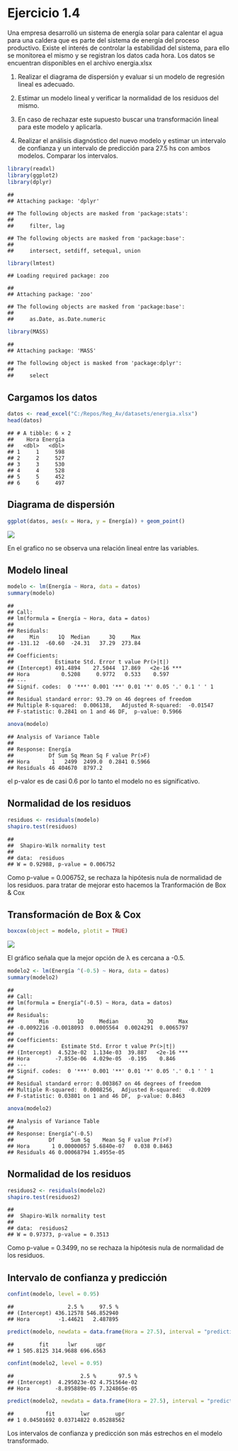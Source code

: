 Ejercicio 1.4
================

Una empresa desarrolló un sistema de energía solar para calentar el agua
para una caldera que es parte del sistema de energía del proceso
productivo. Existe el interés de controlar la estabilidad del sistema,
para ello se monitorea el mismo y se registran los datos cada hora. Los
datos se encuentran disponibles en el archivo energia.xlsx

1.  Realizar el diagrama de dispersión y evaluar si un modelo de
    regresión lineal es adecuado.

2.  Estimar un modelo lineal y verificar la normalidad de los residuos
    del mismo.

3.  En caso de rechazar este supuesto buscar una transformación lineal
    para este modelo y aplicarla.

4.  Realizar el análisis diagnóstico del nuevo modelo y estimar un
    intervalo de confianza y un intervalo de predicción para 27.5 hs con
    ambos modelos. Comparar los intervalos.

``` r
library(readxl)
library(ggplot2)
library(dplyr)
```

    ## 
    ## Attaching package: 'dplyr'

    ## The following objects are masked from 'package:stats':
    ## 
    ##     filter, lag

    ## The following objects are masked from 'package:base':
    ## 
    ##     intersect, setdiff, setequal, union

``` r
library(lmtest)
```

    ## Loading required package: zoo

    ## 
    ## Attaching package: 'zoo'

    ## The following objects are masked from 'package:base':
    ## 
    ##     as.Date, as.Date.numeric

``` r
library(MASS)
```

    ## 
    ## Attaching package: 'MASS'

    ## The following object is masked from 'package:dplyr':
    ## 
    ##     select

## Cargamos los datos

``` r
datos <- read_excel("C:/Repos/Reg_Av/datasets/energia.xlsx")
head(datos)
```

    ## # A tibble: 6 × 2
    ##    Hora Energía
    ##   <dbl>   <dbl>
    ## 1     1     598
    ## 2     2     527
    ## 3     3     530
    ## 4     4     528
    ## 5     5     452
    ## 6     6     497

## Diagrama de dispersión

``` r
ggplot(datos, aes(x = Hora, y = Energía)) + geom_point()
```

![](EJ-01_04_files/figure-gfm/unnamed-chunk-3-1.png)<!-- -->

En el grafico no se observa una relación lineal entre las variables.

## Modelo lineal

``` r
modelo <- lm(Energía ~ Hora, data = datos)
summary(modelo)
```

    ## 
    ## Call:
    ## lm(formula = Energía ~ Hora, data = datos)
    ## 
    ## Residuals:
    ##     Min      1Q  Median      3Q     Max 
    ## -131.12  -60.60  -24.31   37.29  273.84 
    ## 
    ## Coefficients:
    ##             Estimate Std. Error t value Pr(>|t|)    
    ## (Intercept) 491.4894    27.5044  17.869   <2e-16 ***
    ## Hora          0.5208     0.9772   0.533    0.597    
    ## ---
    ## Signif. codes:  0 '***' 0.001 '**' 0.01 '*' 0.05 '.' 0.1 ' ' 1
    ## 
    ## Residual standard error: 93.79 on 46 degrees of freedom
    ## Multiple R-squared:  0.006138,   Adjusted R-squared:  -0.01547 
    ## F-statistic: 0.2841 on 1 and 46 DF,  p-value: 0.5966

``` r
anova(modelo)
```

    ## Analysis of Variance Table
    ## 
    ## Response: Energía
    ##           Df Sum Sq Mean Sq F value Pr(>F)
    ## Hora       1   2499  2499.0  0.2841 0.5966
    ## Residuals 46 404670  8797.2

el p-valor es de casi 0.6 por lo tanto el modelo no es significativo.

## Normalidad de los residuos

``` r
residuos <- residuals(modelo)
shapiro.test(residuos)
```

    ## 
    ##  Shapiro-Wilk normality test
    ## 
    ## data:  residuos
    ## W = 0.92988, p-value = 0.006752

Como p-value = 0.006752, se rechaza la hipótesis nula de normalidad de
los residuos. para tratar de mejorar esto hacemos la Tranformación de
Box & Cox

## Transformación de Box & Cox

``` r
boxcox(object = modelo, plotit = TRUE)
```

![](EJ-01_04_files/figure-gfm/unnamed-chunk-7-1.png)<!-- -->

El gráfico señala que la mejor opción de λ es cercana a -0.5.

``` r
modelo2 <- lm(Energía ^(-0.5) ~ Hora, data = datos)
summary(modelo2)
```

    ## 
    ## Call:
    ## lm(formula = Energía^(-0.5) ~ Hora, data = datos)
    ## 
    ## Residuals:
    ##        Min         1Q     Median         3Q        Max 
    ## -0.0092216 -0.0018093  0.0005564  0.0024291  0.0065797 
    ## 
    ## Coefficients:
    ##               Estimate Std. Error t value Pr(>|t|)    
    ## (Intercept)  4.523e-02  1.134e-03  39.887   <2e-16 ***
    ## Hora        -7.855e-06  4.029e-05  -0.195    0.846    
    ## ---
    ## Signif. codes:  0 '***' 0.001 '**' 0.01 '*' 0.05 '.' 0.1 ' ' 1
    ## 
    ## Residual standard error: 0.003867 on 46 degrees of freedom
    ## Multiple R-squared:  0.0008256,  Adjusted R-squared:  -0.0209 
    ## F-statistic: 0.03801 on 1 and 46 DF,  p-value: 0.8463

``` r
anova(modelo2)
```

    ## Analysis of Variance Table
    ## 
    ## Response: Energía^(-0.5)
    ##           Df     Sum Sq    Mean Sq F value Pr(>F)
    ## Hora       1 0.00000057 5.6840e-07   0.038 0.8463
    ## Residuals 46 0.00068794 1.4955e-05

## Normalidad de los residuos

``` r
residuos2 <- residuals(modelo2)
shapiro.test(residuos2)
```

    ## 
    ##  Shapiro-Wilk normality test
    ## 
    ## data:  residuos2
    ## W = 0.97373, p-value = 0.3513

Como p-value = 0.3499, no se rechaza la hipótesis nula de normalidad de
los residuos.

## Intervalo de confianza y predicción

``` r
confint(modelo, level = 0.95)
```

    ##                 2.5 %     97.5 %
    ## (Intercept) 436.12578 546.852940
    ## Hora         -1.44621   2.487895

``` r
predict(modelo, newdata = data.frame(Hora = 27.5), interval = "prediction", level = 0.95)
```

    ##        fit      lwr      upr
    ## 1 505.8125 314.9688 696.6563

``` r
confint(modelo2, level = 0.95)
```

    ##                     2.5 %       97.5 %
    ## (Intercept)  4.295023e-02 4.751564e-02
    ## Hora        -8.895889e-05 7.324865e-05

``` r
predict(modelo2, newdata = data.frame(Hora = 27.5), interval = "prediction", level = 0.95)
```

    ##          fit        lwr        upr
    ## 1 0.04501692 0.03714822 0.05288562

Los intervalos de confianza y predicción son más estrechos en el modelo
transformado.
